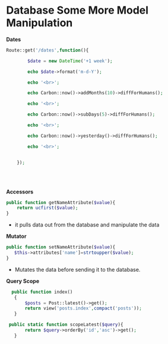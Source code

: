 # Database Some More Model Manipulation

**Dates**

```php
Route::get('/dates',function(){

        $date = new DateTime('+1 week');

        echo $date->format('m-d-Y');

        echo '<br>';

        echo Carbon::now()->addMonths(10)->diffForHumans();

        echo '<br>';

        echo Carbon::now()->subDays(5)->diffForHumans();

        echo '<br>';

        echo Carbon::now()->yesterday()->diffForHumans();

        echo '<br>';


    });
```
<br>
<br>

 **Accessors**

```php
public function getNameAttribute($value){
    return ucfirst($value);
}
```



 - it pulls data out from the database and manipulate the data


**Mutator**

 ```php
 public function setNameAttribute($value){
    $this->attributes['name']=strtoupper($value);
}
 ```

 - Mutates the data before sending it to the database.


 **Query Scope**
 ```php
   public function index()
    {
        $posts = Post::latest()->get();
        return view('posts.index',compact('posts'));
    }
 ```
 
 ```php
  public static function scopeLatest($query){
        return $query->orderBy('id','asc')->get();
    }
 ```